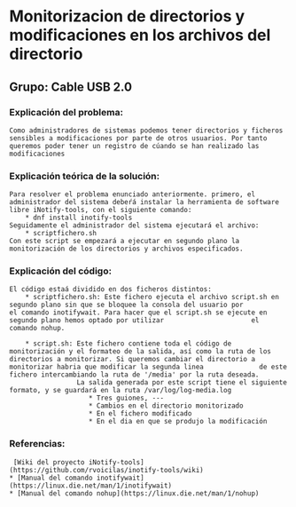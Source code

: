 # Monitorizacion de directorios y modificaciones en los archivos del directorio
## Grupo: Cable USB 2.0

### Explicación del problema:
	Como administradores de sistemas podemos tener directorios y ficheros sensibles a modificaciones por parte de otros usuarios. Por tanto queremos poder tener un registro de cúando se han realizado las modificaciones 


### Explicación teórica de la solución:
	Para resolver el problema enunciado anteriormente. primero, el administrador del sistema debeŕá instalar la herramienta de software libre iNotify-tools, con el siguiente comando:
		* dnf install inotify-tools
	Seguidamente el administrador del sistema ejecutará el archivo:
		* scriptfichero.sh
	Con este script se empezará a ejecutar en segundo plano la monitorización de los directorios y archivos especificados.


### Explicación del código:
	El código estaá dividido en dos ficheros distintos:
		* scriptfichero.sh: Este fichero ejecuta el archivo script.sh en segundo plano sin que se bloquee la consola del usuario por 					 el comando inotifywait. Para hacer que el script.sh se ejecute en segundo plano hemos optado por utilizar 						el comando nohup.

		* script.sh: Este fichero contiene toda el código de monitorización y el formateo de la salida, así como la ruta de los 				 directorios a monitorizar. Si queremos cambiar el directorio a monitorizar habria que modificar la segunda linea 			   de este fichero intercambiando la ruta de '/media' por la ruta deseada.
					 La salida generada por este script tiene el siguiente formato, y se guardará en la ruta /var/log/log-media.log
					 	* Tres guiones, ---
					 	* Cambios en el directorio monitorizado
					 	* En el fichero modificado
					 	* En el dia en que se produjo la modificación

### Referencias:
	 [Wiki del proyecto iNotify-tools](https://github.com/rvoicilas/inotify-tools/wiki)
	* [Manual del comando inotifywait](https://linux.die.net/man/1/inotifywait)
	* [Manual del comando nohup](https://linux.die.net/man/1/nohup)
